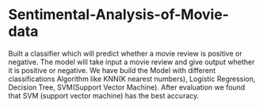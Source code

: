 # Sentimental-Analysis-of-Movie-data
Built a classifier which will predict whether a movie review is positive or negative. The model will take input a movie review and give output whether it is positive or negative. We have build the Model with different classifications Algorithm like KNN(K nearest numbers), Logistic Regression, Decision Tree, SVM(Support Vector Machine).
After evaluation we found that SVM (support vector machine) has the best accuracy.
